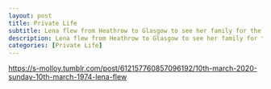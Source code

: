 ```yaml
---
layout: post
title: Private Life
subtitle: Lena flew from Heathrow to Glasgow to see her family for the first time in five weeks.
description: Lena flew from Heathrow to Glasgow to see her family for the first time in five weeks.
categories: [Private Life]
---
```


 <div class="tumblr-post" data-href="https://embed.tumblr.com/embed/post/EL5qzF68tHkfhqTj4tuwlw/612157760857096192" data-did="0a372e4fa56675900d8c6e5e7716e68514c4d8f6"><a href="https://s-molloy.tumblr.com/post/612157760857096192/10th-march-2020-sunday-10th-march-1974-lena-flew">https://s-molloy.tumblr.com/post/612157760857096192/10th-march-2020-sunday-10th-march-1974-lena-flew</a></div>  <script async src="https://assets.tumblr.com/post.js"></script>
 
